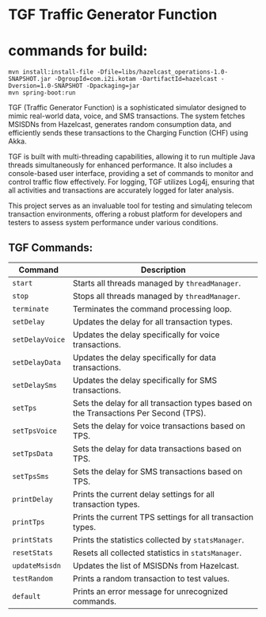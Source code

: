 # TGF Traffic Generator Function

# commands for build:
    mvn install:install-file -Dfile=libs/hazelcast_operations-1.0-SNAPSHOT.jar -DgroupId=com.i2i.kotam -DartifactId=hazelcast -Dversion=1.0-SNAPSHOT -Dpackaging=jar
    mvn spring-boot:run

    

TGF (Traffic Generator Function) is a sophisticated simulator designed to mimic real-world data, voice, and SMS transactions.
The system fetches MSISDNs from Hazelcast, generates random consumption data, and efficiently sends these transactions
to the Charging Function (CHF) using Akka.

TGF is built with multi-threading capabilities, allowing it to run multiple Java threads simultaneously for enhanced performance.
It also includes a console-based user interface, providing a set of commands to monitor and control traffic flow effectively.
For logging, TGF utilizes Log4j, ensuring that all activities and transactions are accurately logged for later analysis.

This project serves as an invaluable tool for testing and simulating telecom transaction environments,
offering a robust platform for developers and testers to assess system performance under various conditions.


## TGF Commands:

| Command           | Description                                                                 |
|-------------------|-----------------------------------------------------------------------------|
| `start`           | Starts all threads managed by `threadManager`.                              |
| `stop`            | Stops all threads managed by `threadManager`.                               |
| `terminate`       | Terminates the command processing loop.                                     |
| `setDelay`        | Updates the delay for all transaction types.                                |
| `setDelayVoice`   | Updates the delay specifically for voice transactions.                      |
| `setDelayData`    | Updates the delay specifically for data transactions.                       |
| `setDelaySms`     | Updates the delay specifically for SMS transactions.                        |
| `setTps`          | Sets the delay for all transaction types based on the Transactions Per Second (TPS). |
| `setTpsVoice`     | Sets the delay for voice transactions based on TPS.                         |
| `setTpsData`      | Sets the delay for data transactions based on TPS.                          |
| `setTpsSms`       | Sets the delay for SMS transactions based on TPS.                           |
| `printDelay`      | Prints the current delay settings for all transaction types.                |
| `printTps`        | Prints the current TPS settings for all transaction types.                  |
| `printStats`      | Prints the statistics collected by `statsManager`.                          |
| `resetStats`      | Resets all collected statistics in `statsManager`.                          |
| `updateMsisdn`    | Updates the list of MSISDNs from Hazelcast.                                 |
| `testRandom`      | Prints a random transaction to test values.                                 |
| `default`         | Prints an error message for unrecognized commands.                          |
